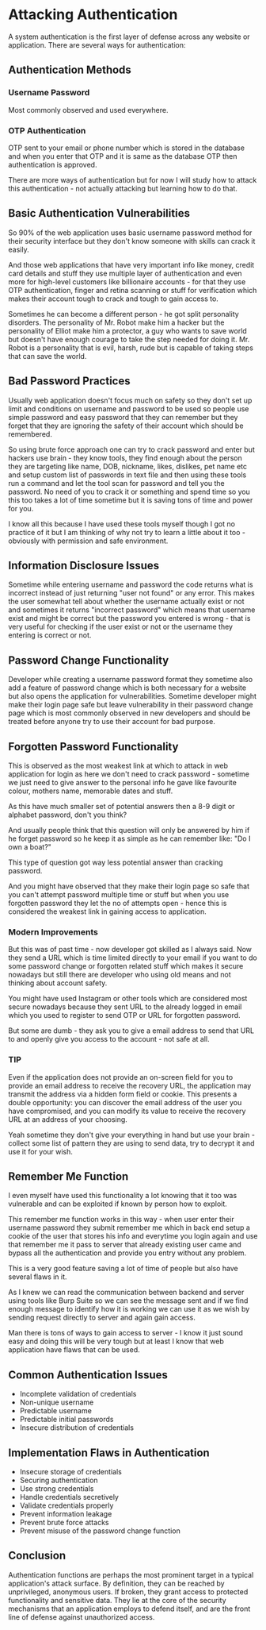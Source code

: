 # Attacking Authentication

A system authentication is the first layer of defense across any website or application. There are several ways for authentication:

## Authentication Methods

### Username Password
Most commonly observed and used everywhere.

### OTP Authentication
OTP sent to your email or phone number which is stored in the database and when you enter that OTP and it is same as the database OTP then authentication is approved.

There are more ways of authentication but for now I will study how to attack this authentication - not actually attacking but learning how to do that.

## Basic Authentication Vulnerabilities

So 90% of the web application uses basic username password method for their security interface but they don't know someone with skills can crack it easily.

And those web applications that have very important info like money, credit card details and stuff they use multiple layer of authentication and even more for high-level customers like billionaire accounts - for that they use OTP authentication, finger and retina scanning or stuff for verification which makes their account tough to crack and tough to gain access to.

Sometimes he can become a different person - he got split personality disorders. The personality of Mr. Robot make him a hacker but the personality of Elliot make him a protector, a guy who wants to save world but doesn't have enough courage to take the step needed for doing it. Mr. Robot is a personality that is evil, harsh, rude but is capable of taking steps that can save the world.

## Bad Password Practices

Usually web application doesn't focus much on safety so they don't set up limit and conditions on username and password to be used so people use simple password and easy password that they can remember but they forget that they are ignoring the safety of their account which should be remembered.

So using brute force approach one can try to crack password and enter but hackers use brain - they know tools, they find enough about the person they are targeting like name, DOB, nickname, likes, dislikes, pet name etc and setup custom list of passwords in text file and then using these tools run a command and let the tool scan for password and tell you the password. No need of you to crack it or something and spend time so you this too takes a lot of time sometime but it is saving tons of time and power for you.

I know all this because I have used these tools myself though I got no practice of it but I am thinking of why not try to learn a little about it too - obviously with permission and safe environment.

## Information Disclosure Issues

Sometime while entering username and password the code returns what is incorrect instead of just returning "user not found" or any error. This makes the user somewhat tell about whether the username actually exist or not and sometimes it returns "incorrect password" which means that username exist and might be correct but the password you entered is wrong - that is very useful for checking if the user exist or not or the username they entering is correct or not.

## Password Change Functionality

Developer while creating a username password format they sometime also add a feature of password change which is both necessary for a website but also opens the application for vulnerabilities. Sometime developer might make their login page safe but leave vulnerability in their password change page which is most commonly observed in new developers and should be treated before anyone try to use their account for bad purpose.

## Forgotten Password Functionality

This is observed as the most weakest link at which to attack in web application for login as here we don't need to crack password - sometime we just need to give answer to the personal info he gave like favourite colour, mothers name, memorable dates and stuff.

As this have much smaller set of potential answers then a 8-9 digit or alphabet password, don't you think?

And usually people think that this question will only be answered by him if he forget password so he keep it as simple as he can remember like: "Do I own a boat?"

This type of question got way less potential answer than cracking password.

And you might have observed that they make their login page so safe that you can't attempt password multiple time or stuff but when you use forgotten password they let the no of attempts open - hence this is considered the weakest link in gaining access to application.

### Modern Improvements

But this was of past time - now developer got skilled as I always said. Now they send a URL which is time limited directly to your email if you want to do some password change or forgotten related stuff which makes it secure nowadays but still there are developer who using old means and not thinking about account safety.

You might have used Instagram or other tools which are considered most secure nowadays because they sent URL to the already logged in email which you used to register to send OTP or URL for forgotten password.

But some are dumb - they ask you to give a email address to send that URL to and openly give you access to the account - not safe at all.

### TIP
Even if the application does not provide an on-screen field for you to provide an email address to receive the recovery URL, the application may transmit the address via a hidden form field or cookie. This presents a double opportunity: you can discover the email address of the user you have compromised, and you can modify its value to receive the recovery URL at an address of your choosing.

Yeah sometime they don't give your everything in hand but use your brain - collect some list of pattern they are using to send data, try to decrypt it and use it for your wish.

## Remember Me Function

I even myself have used this functionality a lot knowing that it too was vulnerable and can be exploited if known by person how to exploit.

This remember me function works in this way - when user enter their username password they submit remember me which in back end setup a cookie of the user that stores his info and everytime you login again and use that remember me it pass to server that already existing user came and bypass all the authentication and provide you entry without any problem.

This is a very good feature saving a lot of time of people but also have several flaws in it.

As I knew we can read the communication between backend and server using tools like Burp Suite so we can see the message sent and if we find enough message to identify how it is working we can use it as we wish by sending request directly to server and again gain access.

Man there is tons of ways to gain access to server - I know it just sound easy and doing this will be very tough but at least I know that web application have flaws that can be used.

## Common Authentication Issues

- Incomplete validation of credentials
- Non-unique username
- Predictable username
- Predictable initial passwords
- Insecure distribution of credentials

## Implementation Flaws in Authentication

- Insecure storage of credentials
- Securing authentication
- Use strong credentials
- Handle credentials secretively
- Validate credentials properly
- Prevent information leakage
- Prevent brute force attacks
- Prevent misuse of the password change function

## Conclusion

Authentication functions are perhaps the most prominent target in a typical application's attack surface. By definition, they can be reached by unprivileged, anonymous users. If broken, they grant access to protected functionality and sensitive data. They lie at the core of the security mechanisms that an application employs to defend itself, and are the front line of defense against unauthorized access.
